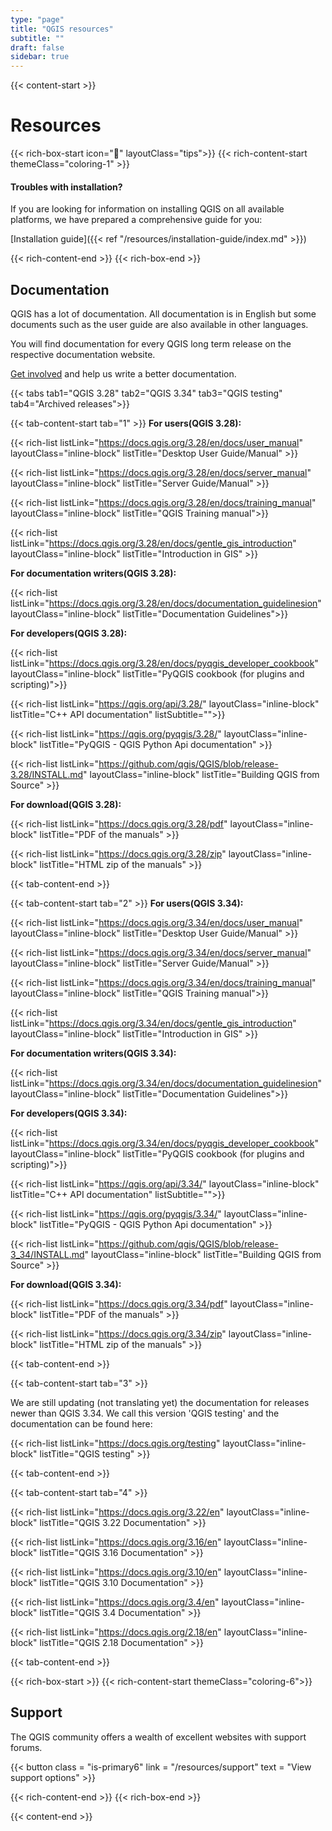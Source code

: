 ```yaml
---
type: "page"
title: "QGIS resources"
subtitle: ""
draft: false
sidebar: true
---
```


{{< content-start  >}}

# Resources 

{{< rich-box-start icon="🖖" layoutClass="tips">}}
{{< rich-content-start themeClass="coloring-1" >}}
#### Troubles with installation?
If you are looking for information on installing QGIS on all available platforms, we have prepared a comprehensive guide for you:

[Installation guide]({{< ref "/resources/installation-guide/index.md" >}}) 

{{< rich-content-end >}}
{{< rich-box-end >}}

## Documentation

QGIS has a lot of documentation. All documentation is in English but some documents such as the user guide are also available in other languages.

You will find documentation for every QGIS long term release on the respective documentation website.

[Get involved](/community/involve/) and help us write a better documentation.

{{< tabs tab1="QGIS 3.28" tab2="QGIS 3.34" tab3="QGIS testing" tab4="Archived releases">}}


{{< tab-content-start tab="1" >}}
**For users(QGIS 3.28):**

{{< rich-list listLink="https://docs.qgis.org/3.28/en/docs/user_manual"  layoutClass="inline-block" listTitle="Desktop User Guide/Manual" >}}

{{< rich-list listLink="https://docs.qgis.org/3.28/en/docs/server_manual"  layoutClass="inline-block" listTitle="Server Guide/Manual" >}}
  
{{< rich-list listLink="https://docs.qgis.org/3.28/en/docs/training_manual"  layoutClass="inline-block" listTitle="QGIS Training manual">}}

{{< rich-list listLink="https://docs.qgis.org/3.28/en/docs/gentle_gis_introduction"  layoutClass="inline-block" listTitle="Introduction in GIS" >}}

**For documentation writers(QGIS 3.28):**

{{< rich-list listLink="https://docs.qgis.org/3.28/en/docs/documentation_guidelinesion"  layoutClass="inline-block" listTitle="Documentation Guidelines">}}


**For developers(QGIS 3.28):**

{{< rich-list listLink="https://docs.qgis.org/3.28/en/docs/pyqgis_developer_cookbook"  layoutClass="inline-block" listTitle="PyQGIS cookbook (for plugins and scripting)">}}

{{< rich-list listLink="https://qgis.org/api/3.28/"  layoutClass="inline-block" listTitle="C++ API documentation" listSubtitle="">}}

{{< rich-list listLink="https://qgis.org/pyqgis/3.28/"  layoutClass="inline-block" listTitle="PyQGIS - QGIS Python Api documentation" >}}

{{< rich-list listLink="https://github.com/qgis/QGIS/blob/release-3.28/INSTALL.md"  layoutClass="inline-block" listTitle="Building QGIS from Source" >}}

**For download(QGIS 3.28):**

{{< rich-list listLink="https://docs.qgis.org/3.28/pdf"  layoutClass="inline-block" listTitle="PDF of the manuals" >}}

{{< rich-list listLink="https://docs.qgis.org/3.28/zip"  layoutClass="inline-block" listTitle="HTML zip of the manuals" >}}

{{< tab-content-end >}}



{{< tab-content-start tab="2" >}}
**For users(QGIS 3.34):**

{{< rich-list listLink="https://docs.qgis.org/3.34/en/docs/user_manual"  layoutClass="inline-block" listTitle="Desktop User Guide/Manual" >}}

{{< rich-list listLink="https://docs.qgis.org/3.34/en/docs/server_manual"  layoutClass="inline-block" listTitle="Server Guide/Manual" >}}
  
{{< rich-list listLink="https://docs.qgis.org/3.34/en/docs/training_manual"  layoutClass="inline-block" listTitle="QGIS Training manual">}}

{{< rich-list listLink="https://docs.qgis.org/3.34/en/docs/gentle_gis_introduction"  layoutClass="inline-block" listTitle="Introduction in GIS" >}}

**For documentation writers(QGIS 3.34):**

{{< rich-list listLink="https://docs.qgis.org/3.34/en/docs/documentation_guidelinesion"  layoutClass="inline-block" listTitle="Documentation Guidelines">}}


**For developers(QGIS 3.34):**

{{< rich-list listLink="https://docs.qgis.org/3.34/en/docs/pyqgis_developer_cookbook"  layoutClass="inline-block" listTitle="PyQGIS cookbook (for plugins and scripting)">}}

{{< rich-list listLink="https://qgis.org/api/3.34/"  layoutClass="inline-block" listTitle="C++ API documentation" listSubtitle="">}}

{{< rich-list listLink="https://qgis.org/pyqgis/3.34/"  layoutClass="inline-block" listTitle="PyQGIS - QGIS Python Api documentation" >}}

{{< rich-list listLink="https://github.com/qgis/QGIS/blob/release-3_34/INSTALL.md"  layoutClass="inline-block" listTitle="Building QGIS from Source" >}}

**For download(QGIS 3.34):**

{{< rich-list listLink="https://docs.qgis.org/3.34/pdf"  layoutClass="inline-block" listTitle="PDF of the manuals" >}}

{{< rich-list listLink="https://docs.qgis.org/3.34/zip"  layoutClass="inline-block" listTitle="HTML zip of the manuals" >}}

{{< tab-content-end >}}

{{< tab-content-start tab="3" >}}

We are still updating (not translating yet) the documentation for releases newer than QGIS 3.34. We call this version 'QGIS testing' and the documentation can be found here: 

{{< rich-list listLink="https://docs.qgis.org/testing"  layoutClass="inline-block" listTitle="QGIS testing" >}}

{{< tab-content-end >}}

{{< tab-content-start tab="4" >}}

{{< rich-list listLink="https://docs.qgis.org/3.22/en"  layoutClass="inline-block" listTitle="QGIS 3.22 Documentation" >}}

{{< rich-list listLink="https://docs.qgis.org/3.16/en"  layoutClass="inline-block" listTitle="QGIS 3.16 Documentation" >}}

{{< rich-list listLink="https://docs.qgis.org/3.10/en"  layoutClass="inline-block" listTitle="QGIS 3.10 Documentation" >}}

{{< rich-list listLink="https://docs.qgis.org/3.4/en"  layoutClass="inline-block" listTitle="QGIS 3.4 Documentation" >}}

{{< rich-list listLink="https://docs.qgis.org/2.18/en"  layoutClass="inline-block" listTitle="QGIS 2.18 Documentation" >}}

{{< tab-content-end >}}


{{< rich-box-start >}}
{{< rich-content-start themeClass="coloring-6">}}
## Support 

The QGIS community offers a wealth of excellent websites with support forums.

{{< button class = "is-primary6" link = "/resources/support" text = "View support options" >}} 

{{< rich-content-end >}}
{{< rich-box-end >}}






{{< content-end >}}
